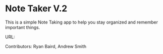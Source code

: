 # Note Taker V.2

This is a simple Note Taking app to help you stay organized and remember important things.


URL: 

Contributors: Ryan Baird, Andrew Smith